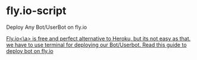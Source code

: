 # fly.io-script
Deploy Any Bot/UserBot on fly.io

<a href="fly.io">Fly.io<\a> is free and perfect alternative to Heroku, but its not easy as that. 
we have to use terminal for deploying our Bot/Userbot. 
Read this guide to deploy bot on fly.io
